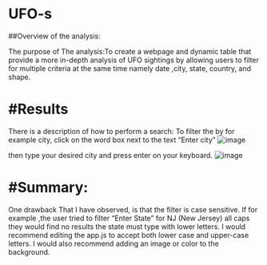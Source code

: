 # UFO-s
##Overview of the analysis:

The purpose of The analysis:To create a webpage and dynamic table that provide a more in-depth analysis of UFO sightings by allowing users to filter for multiple criteria at the same time namely date ,city, state, country, and shape.

 # #Results
There is a description of how to perform a search:
To filter the by for example city, click on the word box next to the text “Enter city”
 ![image](https://user-images.githubusercontent.com/103130997/177829366-fea7d36a-c8a5-4611-85d1-d56daa8f342f.png)

then type your desired city and press 
enter on your keyboard.
 ![image](https://user-images.githubusercontent.com/103130997/177829501-ea9c29f8-43fb-49f2-bb3a-212c609e1ed7.png)

# #Summary:
One drawback That I have observed, is that the filter is case sensitive. If for example ,the user tried to filter “Enter State” for NJ (New Jersey) all caps they would find no results the state must type with lower letters.
I would recommend editing the app.js to accept both lower case and upper-case letters. I would also recommend adding an image or color to the background.
